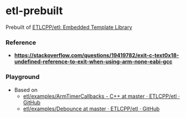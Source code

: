etl-prebuilt
============
Prebuilt of [ETLCPP/etl: Embedded Template Library](https://github.com/ETLCPP/etl)

### Reference
- **https://stackoverflow.com/questions/19419782/exit-c-text0x18-undefined-reference-to-exit-when-using-arm-none-eabi-gcc**

### Playground
- Based on
  - [etl/examples/ArmTimerCallbacks - C++ at master · ETLCPP/etl · GitHub](https://github.com/ETLCPP/etl/tree/master/examples/ArmTimerCallbacks%20-%20C%2B%2B)
  - [etl/examples/Debounce at master · ETLCPP/etl · GitHub](https://github.com/ETLCPP/etl/tree/master/examples/Debounce)
